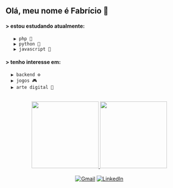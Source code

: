 ## Olá, meu nome é Fabrício 👾

#### > estou estudando atualmente:
       ▶ php 🐘
       ▶ python 🐍
       ▶ javascript 📜
       
#### > tenho interesse em:
      ▶ backend ⚙️
      ▶ jogos 🎮
      ▶ arte digital 🎨

<br>
<div align="center">
  <a href="https://github.com/FabricioFL">
  <img height="180em" src="https://github-readme-stats.vercel.app/api?username=FabricioFL&show_icons=true&theme=dracula&include_all_commits=true&count_private=true"/>
  <img height="180em" src="https://github-readme-stats.vercel.app/api/top-langs/?username=FabricioFL&layout=compact&langs_count=7&theme=dracula"/>
</div>
  
  <br>
  
  <div align="center"> 
  <a href = "mailto:fabriciofl.dev@gmail.com"><img src="https://img.shields.io/badge/-Gmail-%23333?style=for-the-badge&logo=gmail&logoColor=white" target="_blank" title="Gmail"></a>
  <a href="https://www.linkedin.com/in/fabricio-freitas-lima/" target="_blank"><img src="https://img.shields.io/badge/-LinkedIn-%230077B5?style=for-the-badge&logo=linkedin&logoColor=white" target="_blank" title="LinkedIn"></a>  
</div>
